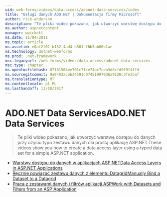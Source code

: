 ```yaml
---
uid: web-forms/videos/data-access/adonet-data-services/index
title: "Usługi danych ADO.NET | Dokumentacja firmy Microsoft"
author: rick-anderson
description: "Te pliki wideo pokazano, jak utworzyć warstwę dostępu do danych przy użyciu typu zestawu danych dla prostą aplikację ASP.NET."
ms.author: aspnetcontent
manager: wpickett
ms.date: 11/04/2011
ms.topic: article
ms.assetid: e0af2f02-b132-4ad4-b881-f6b5ab86b1ae
ms.technology: dotnet-webforms
ms.prod: .net-framework
msc.legacyurl: /web-forms/videos/data-access/adonet-data-services
msc.type: chapter
ms.openlocfilehash: 07181564ee701c71ce74ac7cea3d8cfd0f9f4ffd
ms.sourcegitcommit: 9a9483aceb34591c97451997036a9120c3fe2baf
ms.translationtype: MT
ms.contentlocale: pl-PL
ms.lasthandoff: 11/10/2017
---
```

<a name="adonet-data-services"></a><span data-ttu-id="3cf1b-103">ADO.NET Data Services</span><span class="sxs-lookup"><span data-stu-id="3cf1b-103">ADO.NET Data Services</span></span>
====================
> <span data-ttu-id="3cf1b-104">Te pliki wideo pokazano, jak utworzyć warstwę dostępu do danych przy użyciu typu zestawu danych dla prostą aplikację ASP.NET.</span><span class="sxs-lookup"><span data-stu-id="3cf1b-104">These videos show you how to create a data access layer using a typed data set for a simple ASP.NET application.</span></span>


- [<span data-ttu-id="3cf1b-105">Warstwy dostępu do danych w aplikacjach ASP.NET</span><span class="sxs-lookup"><span data-stu-id="3cf1b-105">Data Access Layers in ASP.NET Applications</span></span>](data-access-layers-in-aspnet-applications.md)
- [<span data-ttu-id="3cf1b-106">Ręcznie powiązać zestawu danych z elementu Datagrid</span><span class="sxs-lookup"><span data-stu-id="3cf1b-106">Manually Bind a Dataset to a Datagrid</span></span>](how-to-manually-bind-a-dataset-to-a-datagrid.md)
- [<span data-ttu-id="3cf1b-107">Praca z zestawami danych i filtrów aplikacji ASP</span><span class="sxs-lookup"><span data-stu-id="3cf1b-107">Work with Datasets and Filters from an ASP Application</span></span>](how-to-work-with-datasets-and-filters-from-an-asp-application.md)
